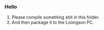 ### Hello 
1. Please compile something shit in this folder.
2. And then package it to the Loongson PC. 